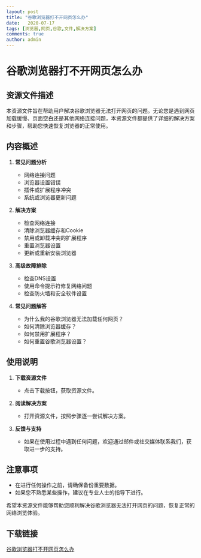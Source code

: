 ```yaml
---
layout: post
title: "谷歌浏览器打不开网页怎么办"
date:   2020-07-17
tags: [浏览器,网页,谷歌,文件,解决方案]
comments: true
author: admin
---
```

# 谷歌浏览器打不开网页怎么办

## 资源文件描述

本资源文件旨在帮助用户解决谷歌浏览器无法打开网页的问题。无论您是遇到网页加载缓慢、页面空白还是其他网络连接问题，本资源文件都提供了详细的解决方案和步骤，帮助您快速恢复浏览器的正常使用。

## 内容概述

1. **常见问题分析**
   - 网络连接问题
   - 浏览器设置错误
   - 插件或扩展程序冲突
   - 系统或浏览器更新问题

2. **解决方案**
   - 检查网络连接
   - 清除浏览器缓存和Cookie
   - 禁用或卸载冲突的扩展程序
   - 重置浏览器设置
   - 更新或重新安装浏览器

3. **高级故障排除**
   - 检查DNS设置
   - 使用命令提示符修复网络问题
   - 检查防火墙和安全软件设置

4. **常见问题解答**
   - 为什么我的谷歌浏览器无法加载任何网页？
   - 如何清除浏览器缓存？
   - 如何禁用扩展程序？
   - 如何重置谷歌浏览器设置？

## 使用说明

1. **下载资源文件**
   - 点击下载按钮，获取资源文件。

2. **阅读解决方案**
   - 打开资源文件，按照步骤逐一尝试解决方案。

3. **反馈与支持**
   - 如果在使用过程中遇到任何问题，欢迎通过邮件或社交媒体联系我们，获取进一步的支持。

## 注意事项

- 在进行任何操作之前，请确保备份重要数据。
- 如果您不熟悉某些操作，建议在专业人士的指导下进行。

希望本资源文件能够帮助您顺利解决谷歌浏览器无法打开网页的问题，恢复正常的网络浏览体验。

## 下载链接

[谷歌浏览器打不开网页怎么办](https://pan.quark.cn/s/b45a80182cef)